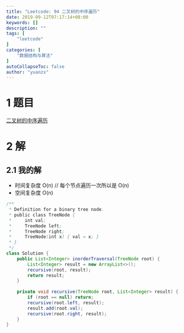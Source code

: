 ```yaml
---
title: "Leetcode: 94 二叉树的中序遍历"
date: 2019-09-12T07:17:14+08:00
keywords: []
description: ""
tags: [
    "leetcode"
]
categories: [
    "数据结构与算法"
]
autoCollapseToc: false
author: "yuanzx"
---
```


# 1 题目

[二叉树的中序遍历](https://leetcode-cn.com/problems/binary-tree-inorder-traversal/)

# 2 解

## 2.1 我的解

- 时间复杂度 O(n) // 每个节点遍历一次所以是 O(n)
- 空间复杂度 O(n)

```java
/**
 * Definition for a binary tree node.
 * public class TreeNode {
 *     int val;
 *     TreeNode left;
 *     TreeNode right;
 *     TreeNode(int x) { val = x; }
 * }
 */
class Solution {
    public List<Integer> inorderTraversal(TreeNode root) {
        List<Integer> result = new ArrayList<>();
        recursive(root, result);
        return result;
    }
    
    private void recursive(TreeNode root, List<Integer> result) {
        if (root == null) return;
        recursive(root.left, result);
        result.add(root.val);
        recursive(root.right, result);
    }
}
```